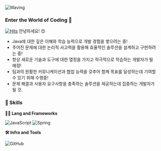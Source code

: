 ![Waving](https://capsule-render.vercel.app/api?type=waving&height=200&text=Awesome%20Coding!&fontAlign=40&fontAlignY=40&color=gradient)
### Enter the World of Coding 👋
[![Hits](https://hits.seeyoufarm.com/api/count/incr/badge.svg?url=https%3A%2F%2Fgithub.com%2Fyunyeobin&count_bg=%2379C83D&title_bg=%23555555&icon=&icon_color=%23E7E7E7&title=hits&edge_flat=false)](https://hits.seeyoufarm.com)
안녕하세요! 😊 

- Java에 대한 깊은 이해와 학습 능력으로 개발 경험을 쌓으려는 중! 
- 주어진 문제에 대한 논리적 사고력을 활용해 효율적인 솔루션을 설계하고 구현하려는 중!
- 항상 새로운 기술과 도구에 대한 열정을 가지고 적극적으로 학습하는 개발자가 될 예정!
- 팀과의 원활한 커뮤니케이션과 협업 능력을 갖추어 함께 목표를 달성하는데 기여할 수 있기 위해 수행중! 
- 문제 해결과 사용자 요구사항을 충족하는 솔루션을 제공하는데 집중하는 개발자가 될 것.
  <br>
### 🦾 Skills <br>
**🧑‍💻 Lang and Frameworks**


![JavaScript](https://img.shields.io/badge/javascript-F7DF1E.svg?&style=for-the-badge&logo=javascript&logoColor=white) ![Spring](https://img.shields.io/badge/spring-6DB33F.svg?&style=for-the-badge&logo=spring&logoColor=white) 

**🛠️ Infra and Tools**

![GitHub](https://img.shields.io/badge/github-181717.svg?&style=for-the-badge&logo=github&logoColor=white) 
